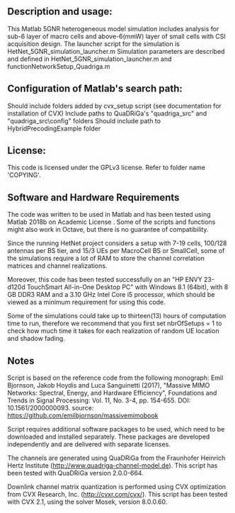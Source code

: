 ## Description and usage: 
This Matlab 5GNR heterogeneous model simulation includes analysis for sub-6 layer of macro cells and above-6(mmW) layer of small cells with CSI acquisition design.
The launcher script for the simulation is HetNet_5GNR_simulation_launcher.m
Simulation parameters are described and defined in HetNet_5GNR_simulation_launcher.m and functionNetworkSetup_Quadriga.m

## Configuration of Matlab's search path:
Should include folders added by cvx_setup script (see documentation for installation of CVX)
Include paths to QuaDRiGa's "quadriga_src" and "quadriga_src\config" folders
Should include path to HybridPrecodingExample folder

## License:
This code is licensed under the GPLv3 license. Refer to folder name 'COPYING'.

## Software and Hardware Requirements
The code was written to be used in Matlab and has been tested using Matlab 2018b on Academic License . Some of the scripts and functions might also work in Octave, but there is no guarantee of compatibility.

Since the running HetNet project considers a setup with 7-19 cells, 100/128 antennas per BS tier, and 15/3 UEs per MacroCell BS or SmallCell, some of the simulations require a lot of RAM to store the channel correlation matrices and channel realizations. 

Moreover, this code has been tested successfully on an "HP ENVY 23-d120d TouchSmart All-in-One Desktop PC" with Windows 8.1 (64bit), with 8 GB DDR3 RAM and a 3.10 GHz Intel Core i5 processor, which should be viewed as a minimum requirement for using this code. 

Some of the simulations could take up to thirteen(13) hours of computation time to run, therefore we recommend that you first set nbrOfSetups = 1 to check how much time it takes for each realization of random UE location and shadow fading.

## Notes 
Script is based on the reference code from the following monograph: Emil Bjornson, Jakob Hoydis and Luca Sanguinetti (2017), "Massive MIMO Networks: Spectral, Energy, and Hardware Efficiency", Foundations and Trends in Signal Processing: Vol. 11, No. 3-4, pp. 154-655. DOI: 10.1561/2000000093. source: https://github.com/emilbjornson/massivemimobook

Script requires additional software packages to be used, which need to be downloaded and installed separately. These packages are developed independently and are delivered with separate licenses.

The channels are generated using QuaDRiGa from the Fraunhofer Heinrich Hertz Institute (http://www.quadriga-channel-model.de). This script has been tested with QuaDRiGa version 2.0.0-664.

Downlink channel matrix quantization is performed using CVX optimization from CVX Research, Inc. (http://cvxr.com/cvx/). This script has been tested with CVX 2.1, using the solver Mosek, version 8.0.0.60.

